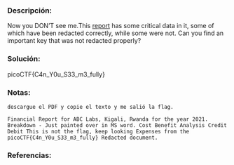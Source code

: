 ### Descripción: 
Now you DON’T see me.This [report](https://artifacts.picoctf.net/c/84/Financial_Report_for_ABC_Labs.pdf) has some critical data in it, some of which have been redacted correctly, while some were not. Can you find an important key that was not redacted properly?
### Solución:
picoCTF{C4n_Y0u_S33_m3_fully}

### Notas:
```shell
descargue el PDF y copie el texto y me salió la flag.

Financial Report for ABC Labs, Kigali, Rwanda for the year 2021. Breakdown - Just painted over in MS word. Cost Benefit Analysis Credit Debit This is not the flag, keep looking Expenses from the picoCTF{C4n_Y0u_S33_m3_fully} Redacted document.
```
### Referencias: